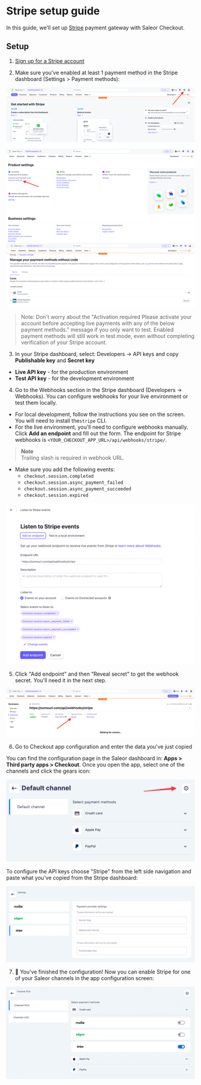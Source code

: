 # Stripe setup guide

In this guide, we'll set up [Stripe](https://stripe.com) payment gateway with Saleor Checkout.

## Setup

1. [Sign up for a Stripe account](https://dashboard.stripe.com/register)

2. Make sure you've enabled at least 1 payment method in the Stripe dashboard (Settings > Payment methods):

![Getting to settings in Stripe dashboard](../screenshots/setup-stripe-1.png)
![Getting to payment providers in Stripe settings](../screenshots/setup-stripe-2.png)
![At least one payment method is enabled on Payment methods page](../screenshots/setup-stripe-3.png)

> Note: Don't worry about the "Activation required Please activate your account before accepting live payments with any of the below payment methods." message if you only want to test. Enabled payment methods will still work in test mode, even without completing verification of your Stripe account.

3. In your Stripe dashboard, select: Developers -> API keys and copy **Publishable key** and **Secret key**

- **Live API key** - for the production environment
- **Test API key** - for the development environment

4. Go to the Webhooks section in the Stripe dashboard (Developers -> Webhooks). You can configure webhooks for your live environment or test them locally.

- For local development, follow the instructions you see on the screen. You will need to install the`stripe` CLI.
- For the live environment, you'll need to configure webhooks manually. Click **Add an endpoint** and fill out the form. The endpoint for Stripe webhooks is `<YOUR_CHECKOUT_APP_URL>/api/webhooks/stripe/`.

> **Note**<br/>
> Trailing slash is required in webhook URL.

- Make sure you add the following events:
  - `checkout.session.completed`
  - `checkout.session.async_payment_failed`
  - `checkout.session.async_payment_succeeded`
  - `checkout.session.expired`

![Webhook configuration](../screenshots/setup-stripe-webhook-1.png)

5. Click "Add endpoint" and then "Reveal secret" to get the webhook secret. You'll need it in the next step.

![Reveal webhook secret](../screenshots/setup-stripe-webhook-2.png)

6. Go to Checkout app configuration and enter the data you've just copied

You can find the configuration page in the Saleor dashboard in: **Apps > Third party apps > Checkout**. Once you open the app, select one of the channels and click the gears icon:

![Payment gateway configuration in Saleor dashboard](../screenshots/config-dashboard-2.png)

To configure the API keys choose "Stripe" from the left side navigation and paste what you've copied from the Stripe dashboard:

![Stripe config inside Saleor dashboard after env variable and profile id were pasted](../screenshots/config-dashboard-stripe.png)

7. 🏁 You've finished the configuration! Now you can enable Stripe for one of your Saleor channels in the app configuration screen:

![Payment method configuration in Saleor dashboard](../screenshots/config-dashboard-1.png)
